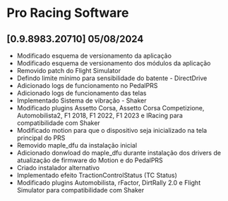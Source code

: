 # Pro Racing Software

## [0.9.8983.20710] 05/08/2024

 - Modificado esquema de versionamento da aplicação
 - Modificado esquema de versionamento dos módulos da aplicação
 - Removido patch do Flight Simulator
 - Defindo limite mínimo para sensibilidade do batente - DirectDrive
 - Adicionado logs de funcionamento no PedalPRS
 - Adicionado logs de funcionamento das telas
 - Implementado Sistema de vibração - Shaker
 - Modificado plugins Assetto Corsa, Assetto Corsa Competizione, Automobilista2, F1 2018, F1 2022, F1 2023 e IRacing para compatibilidade com Shaker
 - Modificado motion para que o dispositivo seja inicializado na tela principal do PRS
 - Removido maple_dfu da instalação inicial
 - Adicionado donwload do maple_dfu durante instalação dos drivers de atualização de firmware do Motion e do PedalPRS
 - Criado instalador alternativo
 - Implementado  efeito TractionControlStatus (TC Status)
 - Modificado plugins Automobilista, rFactor, DirtRally 2.0 e Flight Simulator para compatibilidade com Shaker
